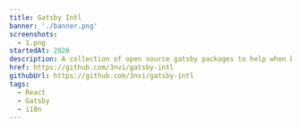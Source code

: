 ```yaml
---
title: Gatsby Intl
banner: './banner.png'
screenshots:
  - 1.png
startedAt: 2020
description: A collection of open source gatsby packages to help when building a multi-language gatsby application. Contains a Gatsby starter, theme and plugin.
href: https://github.com/3nvi/gatsby-intl
githubUrl: https://github.com/3nvi/gatsby-intl
tags:
  - React
  - Gatsby
  - i18n
---
```

